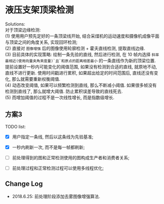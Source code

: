 # 液压支架顶梁检测    

Solutions:    
对于顶梁边缘检测:    
(1) 使用用户预先定好的一条顶梁线开始, 结合采煤机的运动速度和摄像机成像平面与顶梁之间的角度关系, 实现回环检测;     
(2) 直接对 ``图像增强`` 后的图像使用轮廓检测 + 霍夫直线检测, 提取直线边缘.     
(3) 目前具体的实现策略: 绘制一条先验的直线, 然后进行检测, 在 10 帧内选择 ``斜率最相近(使用向量夹角来度量)`且`和原点的距离相差最小`` 的一条直线作为新的顶梁位置.    
提前设置好一秒内可能变化的阈值范围, 如果没有检测到合适的直线, 就原地不动, 直线不进行更新. 使用时间戳进行累积, 如果超出给定的时间范围后, 直线还没有变化, 那么就需要重新权衡阈值.   
(4) 动态改变阈值, 如果可以频繁检测到直线, 那么不断减小阈值. 如果很多帧没有检测到直线了, 那么就增大阈值. 防止累积误差导致的直线死去.   
(5) 而增加阈值的过程不是一次线性增长, 而是指数级增长.   

## 方案3   
TODO list:    
- [x] 用户指定一条线, 然后以这条线为先验基准;   
- [x] 一秒内刷新一次, 而不是每一帧都刷新;   
- [ ] 前处理得到的图和正常检测使用的图构成生产者和消费者关系;   
- [ ] 前处理过程和正常检测过程可以使用多线程优化;   


## Change Log
 
- 2018.6.25: 前处理阶段添加去雾图像增强算法.   
